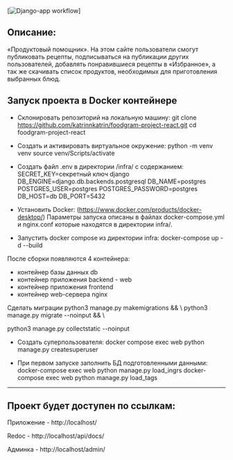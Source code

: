 [![Django-app workflow](https://github.com/katrinnkatrin/foodgram-project-react/actions/workflows/main.yml/badge.svg)]

## Описание:

«Продуктовый помощник».
На этом сайте пользователи смогут публиковать рецепты, подписываться на публикации других пользователей, 
добавлять понравившиеся рецепты в «Избранное», а так же скачивать список продуктов, необходимых для приготовления выбранных блюд.

## Запуск проекта в Docker контейнере
- Склонировать репозиторий на локальную машину:
git clone https://github.com/katrinnkatrin/foodgram-project-react.git
cd foodgram-project-react

- Cоздать и активировать виртуальное окружение:
python -m venv venv
source venv/Scripts/activate

- Cоздать файл .env в директории /infra/ с содержанием:
SECRET_KEY=секретный ключ django
DB_ENGINE=django.db.backends.postgresql
DB_NAME=postgres
POSTGRES_USER=postgres
POSTGRES_PASSWORD=postgres
DB_HOST=db
DB_PORT=5432

- Установить Docker:
(https://www.docker.com/products/docker-desktop/)
Параметры запуска описаны в файлах docker-compose.yml и nginx.conf которые находятся в директории infra/.

- Запустить docker compose из директории infra:
docker-compose up -d --build

После сборки появляются 4 контейнера:
  * контейнер базы данных db
  * контейнер приложения backend - web
  * контейнер приложения frontend
  * контейнер web-сервера nginx

Сделать миграции
python3 manage.py makemigrations && \ 
    python3 manage.py migrate --noinput && \
    
python3 manage.py collectstatic --noinput

- Создать суперпользователя:
docker compose exec web python manage.py createsuperuser

- При первом запуске заполнить БД подготовленными данными:
docker-compose exec web python manage.py load_ingrs
docker-compose exec web python manage.py load_tags

***
## Проект будет доступен по ссылкам:

Приложение - http://localhost/

Redoc - http://localhost/api/docs/

Админка - http://localhost/admin/
